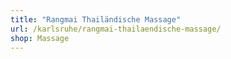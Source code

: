 ```yaml
---
title: "Rangmai Thailändische Massage"
url: /karlsruhe/rangmai-thailaendische-massage/
shop: Massage
---
```

